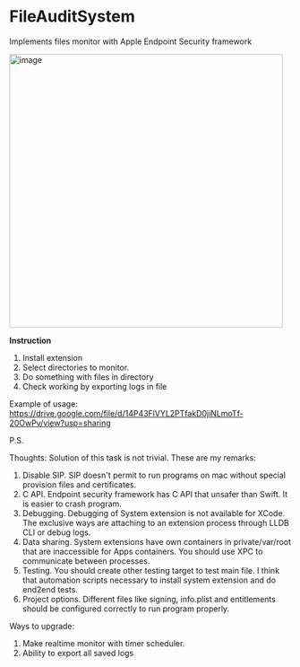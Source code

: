 # FileAuditSystem
Implements files monitor with Apple Endpoint Security framework

<img width="488" alt="image" src="https://user-images.githubusercontent.com/36739214/201655060-81664f5e-b3b8-4929-b0d9-d6b1736a31a7.png">

**Instruction**
1. Install extension 
2. Select directories to monitor. 
3. Do something with files in directory
4. Check working by exporting logs in file

Example of usage: 
https://drive.google.com/file/d/14P43FlVYL2PTfakD0jiNLmoTf-20OwPv/view?usp=sharing

P.S.

Thoughts: 
Solution of this task is not trivial. These are my remarks:
1. Disable SIP. SIP doesn't permit to run programs on mac without special provision files and certificates.
2. C API. Endpoint security framework has C API that unsafer than Swift. It is easier to crash program.
3. Debugging. Debugging of System extension is not available for XCode. The exclusive ways are attaching to an extension process through LLDB CLI or debug logs. 
4. Data sharing. System extensions have own containers in private/var/root that are inaccessible for Apps containers. You should use XPC to communicate between processes. 
5. Testing. You should create other testing target to test main file. I think that automation scripts necessary to install system extension and do end2end tests.
6. Project options. Different files like signing, info.plist and entitlements should be configured correctly to run program properly.   
  

Ways to upgrade: 
1. Make realtime monitor with timer scheduler.
2. Ability to export all saved logs
